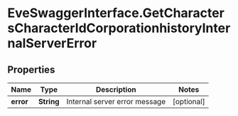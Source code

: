 # EveSwaggerInterface.GetCharactersCharacterIdCorporationhistoryInternalServerError

## Properties
Name | Type | Description | Notes
------------ | ------------- | ------------- | -------------
**error** | **String** | Internal server error message | [optional] 


